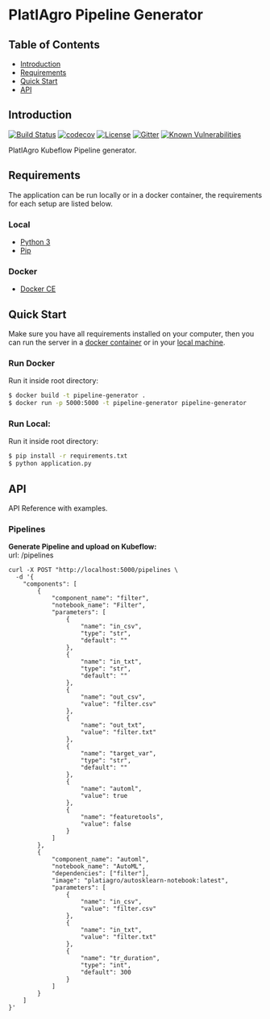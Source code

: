 # PlatIAgro Pipeline Generator

## Table of Contents

- [Introduction](#introduction)
- [Requirements](#requirements)
- [Quick Start](#quick-start)
- [API](#api)

## Introduction

[![Build Status](https://travis-ci.com/platiagro/pipeline-generator.svg?branch=master)](https://travis-ci.com/platiagro/pipeline-generator)
[![codecov](https://codecov.io/gh/platiagro/pipeline-generator/branch/master/graph/badge.svg)](https://codecov.io/gh/platiagro/pipeline-generator)
[![License](https://img.shields.io/badge/License-Apache%202.0-blue.svg)](https://opensource.org/licenses/Apache-2.0)
[![Gitter](https://badges.gitter.im/platiagro/community.svg)](https://gitter.im/platiagro/community?utm_source=badge&utm_medium=badge&utm_campaign=pr-badge)
[![Known Vulnerabilities](https://snyk.io//test/github/platiagro/pipeline-generator/badge.svg?targetFile=requirements.txt)](https://snyk.io//test/github/platiagro/pipeline-generator?targetFile=requirements.txt)

PlatIAgro Kubeflow Pipeline generator.

## Requirements

The application can be run locally or in a docker container, the requirements for each setup are listed below.

### Local

- [Python 3](https://www.python.org/downloads/)
- [Pip](https://pip.pypa.io/en/stable/installing/)

### Docker

- [Docker CE](https://www.docker.com/get-docker)

## Quick Start

Make sure you have all requirements installed on your computer, then you can run the server in a [docker container](#run-docker) or in your [local machine](#run-local).<br>

### Run Docker

Run it inside root directory:

```bash
$ docker build -t pipeline-generator .
$ docker run -p 5000:5000 -t pipeline-generator pipeline-generator
```

### Run Local:

Run it inside root directory:

```bash
$ pip install -r requirements.txt
$ python application.py
```

## API

API Reference with examples.

### Pipelines

**Generate Pipeline and upload on Kubeflow:**<br>
url: /pipelines

```
curl -X POST "http://localhost:5000/pipelines \
  -d '{
	"components": [
		{
			"component_name": "filter",
			"notebook_name": "Filter",
			"parameters": [
				{
					"name": "in_csv",
					"type": "str",
					"default": ""
				},
				{
					"name": "in_txt",
					"type": "str",
					"default": ""
				},
				{
					"name": "out_csv",
					"value": "filter.csv"
				},
				{
					"name": "out_txt",
					"value": "filter.txt"
				},
				{
					"name": "target_var",
					"type": "str",
					"default": ""
				},
				{
					"name": "automl",
					"value": true
				},
				{
					"name": "featuretools",
					"value": false
				}
			]
		},
		{
			"component_name": "automl",
			"notebook_name": "AutoML",
			"dependencies": ["filter"],
			"image": "platiagro/autosklearn-notebook:latest",
			"parameters": [
				{
					"name": "in_csv",
					"value": "filter.csv"
				},
				{
					"name": "in_txt",
					"value": "filter.txt"
				},
				{
					"name": "tr_duration",
					"type": "int",
					"default": 300
				}
			]
		}
	]
}'
```